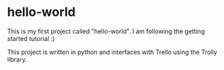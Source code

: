 # hello-world
This is my first project called "hello-world". I am following the getting started tutorial :)

This project is written in python and interfaces with Trello using the Trolly library.
